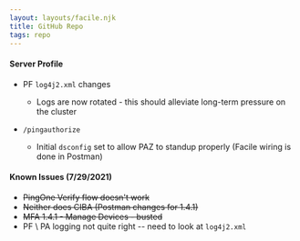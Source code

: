 ```yaml
---
layout: layouts/facile.njk
title: GitHub Repo
tags: repo
---
```


#### Server Profile
* PF `log4j2.xml` changes
  * Logs are now rotated - this should alleviate long-term pressure on the cluster
  
* `/pingauthorize`
  * Initial `dsconfig` set to allow PAZ to standup properly (Facile wiring is done in Postman)

#### Known Issues (7/29/2021)
* ~~PingOne Verify flow doesn't work~~
* ~~Neither does CIBA (Postman changes for 1.4.1)~~
* ~~MFA 1.4.1 - Manage Devices - busted~~
* PF \ PA logging not quite right -- need to look at `log4j2.xml`